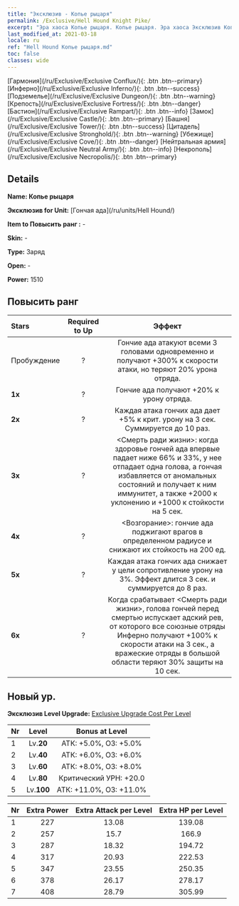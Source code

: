 ```yaml
---
title: "Эксклюзив - Копье рыцаря"
permalink: /Exclusive/Hell Hound Knight Pike/
excerpt: "Эра хаоса Копье рыцаря. Копье рыцаря. Эра хаоса Эксклюзив Копье рыцаря. Гончая ада Эксклюзив."
last_modified_at: 2021-03-18
locale: ru
ref: "Hell Hound Копье рыцаря.md"
toc: false
classes: wide
---
```

 [Гармония](/ru/Exclusive/Exclusive Conflux/){: .btn .btn--primary} [Инферно](/ru/Exclusive/Exclusive Inferno/){: .btn .btn--success} [Подземелье](/ru/Exclusive/Exclusive Dungeon/){: .btn .btn--warning} [Крепость](/ru/Exclusive/Exclusive Fortress/){: .btn .btn--danger} [Бастион](/ru/Exclusive/Exclusive Rampart/){: .btn .btn--info} [Замок](/ru/Exclusive/Exclusive Castle/){: .btn .btn--primary} [Башня](/ru/Exclusive/Exclusive Tower/){: .btn .btn--success} [Цитадель](/ru/Exclusive/Exclusive Stronghold/){: .btn .btn--warning} [Убежище](/ru/Exclusive/Exclusive Cove/){: .btn .btn--danger} [Нейтральная армия](/ru/Exclusive/Exclusive Neutral Army/){: .btn .btn--info} [Некрополь](/ru/Exclusive/Exclusive Necropolis/){: .btn .btn--primary} 

## Details
 **Name: Копье рыцаря** 

 **Эксклюзив for Unit:** [Гончая ада](/ru/units/Hell Hound/) 

 **Item to Повысить ранг :** -

 **Skin:** -

 **Type:** Заряд

 **Open:** -

 **Power:** 1510

## Повысить ранг 

  |     Stars    |  Required to Up | Эффект |
  |:-------------|:---------------:|:---------------:|
  |  Пробуждение  | ? | Гончие ада атакуют всеми 3 головами одновременно и получают +300% к скорости атаки, но теряют 20% урона отряда. |
  | **1x** <i class="fas fa-star"/> | ? | Гончие ада получают +20% к урону отряда. |
  | **2x** <i class="fas fa-star"/> | ? | Каждая атака гончих ада дает +5% к крит. урону на 3 сек. Суммируется до 10 раз. |
  | **3x** <i class="fas fa-star"/> | ? | <Смерть ради жизни>: когда здоровье гончей ада впервые падает ниже 66% и 33%, у нее отпадает одна голова, а гончая избавляется от аномальных состояний и получает к ним иммунитет, а также +2000 к уклонению и +1000 к стойкости на 5 сек. |
  | **4x** <i class="fas fa-star"/> | ? | <Возгорание>: гончие ада поджигают врагов в определенном радиусе и снижают их стойкость на 200 ед. |
  | **5x** <i class="fas fa-star"/> | ? | Каждая атака гончих ада снижает у цели сопротивление урону на 3%. Эффект длится 3 сек. и суммируется до 8 раз. |
  | **6x** <i class="fas fa-star"/> | ? | Когда срабатывает <Смерть ради жизни>, голова гончей перед смертью испускает адский рев, от которого все союзные отряды Инферно получают +100% к скорости атаки на 3 сек., а вражеские отряды в большой области теряют 30% защиты на 10 сек. |


## Новый ур.
 **Эксклюзив Level Upgrade:** [Exclusive Upgrade Cost Per Level](/Exclusive/ExclusiveUpgradeCostPerLevel/)

  |  Nr  |   Level  | Bonus at Level |
  |:-----|:--------:|:--------------:|
  | 1 | Lv.**20** | АТК: +5.0%, ОЗ: +5.0% |
  | 2 | Lv.**40** | АТК: +6.0%, ОЗ: +6.0% |
  | 3 | Lv.**60** | АТК: +8.0%, ОЗ: +8.0% |
  | 4 | Lv.**80** | Критический УРН: +20.0 |
  | 5 | Lv.**100** | АТК: +11.0%, ОЗ: +11.0% |


  |  Nr  |  Extra Power | Extra Attack per Level | Extra HP per Level |
  |:-----|:--------:|:--------:|:--------:|
  | 1 | 227 | 13.08 | 139.08 |
  | 2 | 257 | 15.7 | 166.9 |
  | 3 | 287 | 18.32 | 194.72 |
  | 4 | 317 | 20.93 | 222.53 |
  | 5 | 347 | 23.55 | 250.35 |
  | 6 | 378 | 26.17 | 278.17 |
  | 7 | 408 | 28.79 | 305.99 |


